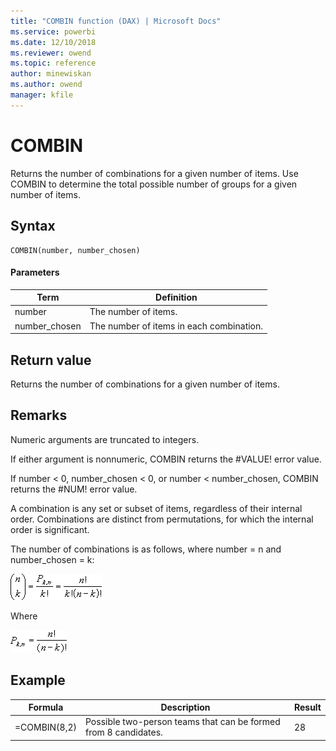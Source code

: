 ```yaml
---
title: "COMBIN function (DAX) | Microsoft Docs"
ms.service: powerbi 
ms.date: 12/10/2018
ms.reviewer: owend
ms.topic: reference
author: minewiskan
ms.author: owend
manager: kfile
---
```

# COMBIN
Returns the number of combinations for a given number of items. Use COMBIN to determine the total possible number of groups for a given number of items.  
  
## Syntax  
  
```dax
COMBIN(number, number_chosen)  
```
  
#### Parameters  
  
|Term|Definition|  
|--------|--------------|  
|number|The number of items.|  
|number_chosen|The number of items in each combination.|  
  
## Return value  
Returns the number of combinations for a given number of items.  
  
## Remarks  
Numeric arguments are truncated to integers.  
  
If either argument is nonnumeric, COMBIN returns the #VALUE! error value.  
  
If number &lt; 0, number_chosen &lt; 0, or number &lt; number_chosen, COMBIN returns the #NUM! error value.  
  
A combination is any set or subset of items, regardless of their internal order. Combinations are distinct from permutations, for which the internal order is significant.  
  
The number of combinations is as follows, where number = n and number_chosen = k:  

![combin formula](media/dax-combin-formula1.png)
  
Where  

![combin formula result](media/dax-combin-formula2.png)
  
## Example  
  
|Formula|Description|Result|  
|-----------|---------------|----------|  
|=COMBIN(8,2)|Possible two-person teams that can be formed from 8 candidates.|28|  
  
